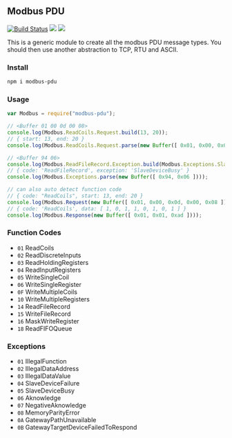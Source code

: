 ## Modbus PDU

[![Build Status](https://secure.travis-ci.org/dresende/node-modbus-pdu.png?branch=master)](http://travis-ci.org/dresende/node-modbus-pdu)
[![](https://badge.fury.io/js/modbus-pdu.svg)](https://npmjs.org/package/modbus-pdu)
[![](https://gemnasium.com/dresende/node-modbus-pdu.png)](https://gemnasium.com/dresende/node-modbus-pdu)

This is a generic module to create all the modbus PDU message types. You should then use another abstraction to TCP, RTU and ASCII.

### Install

```sh
npm i modbus-pdu
```

### Usage

```js
var Modbus = require("modbus-pdu");

// <Buffer 01 00 0d 00 08>
console.log(Modbus.ReadCoils.Request.build(13, 20));
// { start: 13, end: 20 }
console.log(Modbus.ReadCoils.Request.parse(new Buffer([ 0x01, 0x00, 0x0d, 0x00, 0x08 ])));

// <Buffer 94 06>
console.log(Modbus.ReadFileRecord.Exception.build(Modbus.Exceptions.SlaveDeviceBusy));
// { code: 'ReadFileRecord', exception: 'SlaveDeviceBusy' }
console.log(Modbus.Exceptions.parse(new Buffer([ 0x94, 0x06 ])));

// can also auto detect function code
// { code: "ReadCoils", start: 13, end: 20 }
console.log(Modbus.Request(new Buffer([ 0x01, 0x00, 0x0d, 0x00, 0x08 ])));
// { code: 'ReadCoils', data: [ 1, 0, 1, 1, 0, 1, 0, 1 ] }
console.log(Modbus.Response(new Buffer([ 0x01, 0x01, 0xad ])));
```

### Function Codes

- `01` ReadCoils
- `02` ReadDiscreteInputs
- `03` ReadHoldingRegisters
- `04` ReadInputRegisters
- `05` WriteSingleCoil
- `06` WriteSingleRegister
- `0F` WriteMultipleCoils
- `10` WriteMultipleRegisters
- `14` ReadFileRecord
- `15` WriteFileRecord
- `16` MaskWriteRegister
- `18` ReadFIFOQueue

### Exceptions

- `01` IllegalFunction
- `02` IllegalDataAddress
- `03` IllegalDataValue
- `04` SlaveDeviceFailure
- `05` SlaveDeviceBusy
- `06` Aknowledge
- `07` NegativeAknowledge
- `08` MemoryParityError
- `0A` GatewayPathUnavailable
- `0B` GatewayTargetDeviceFailedToRespond
